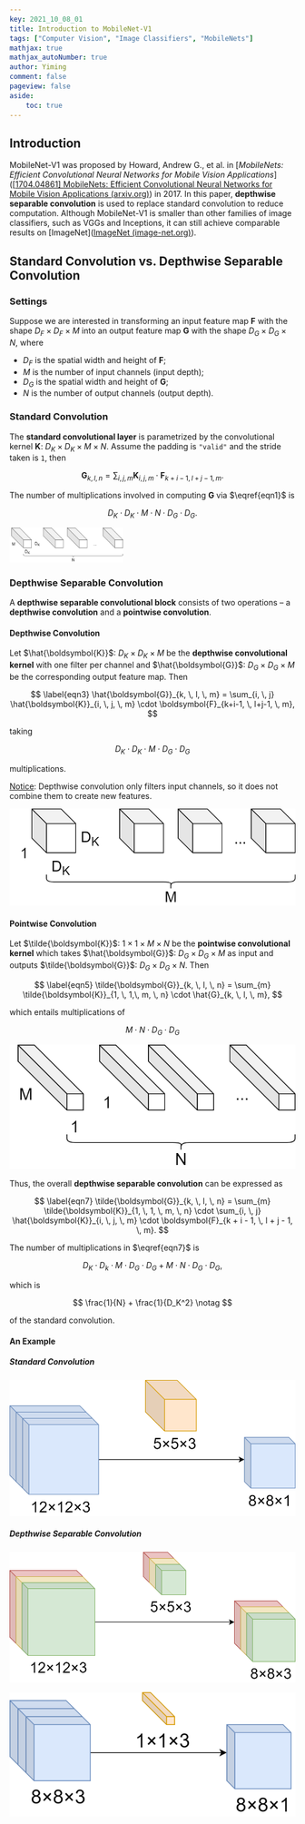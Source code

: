 ```yaml
---
key: 2021_10_08_01
title: Introduction to MobileNet-V1
tags: ["Computer Vision", "Image Classifiers", "MobileNets"]
mathjax: true
mathjax_autoNumber: true
author: Yiming
comment: false
pageview: false
aside:
    toc: true
---
```


## Introduction

MobileNet-V1 was proposed by Howard, Andrew G., et al. in [_MobileNets: Efficient Convolutional Neural Networks for Mobile Vision Applications_]([[1704.04861\] MobileNets: Efficient Convolutional Neural Networks for Mobile Vision Applications (arxiv.org)](https://arxiv.org/abs/1704.04861)) in 2017. In this paper, **depthwise separable convolution** is used to replace standard convolution to reduce computation. Although MobileNet-V1 is smaller than other families of image classifiers, such as VGGs and Inceptions, it can still achieve comparable results on [ImageNet]([ImageNet (image-net.org)](https://www.image-net.org/)).

## Standard Convolution vs. Depthwise Separable Convolution

### Settings

Suppose we are interested in transforming an input feature map $\boldsymbol{F}$ with the shape $D_F \times D_F \times M$ into an output feature map $\boldsymbol{G}$  with the shape $D_G \times D_G \times N$, where

- $D_F$ is the spatial width and height of $\boldsymbol{F}$;
- $M$ is the number of input channels (input depth);
- $D_G$ is the spatial width and height of $\boldsymbol{G}$;
- $N$ is the number of output channels (output depth).

### Standard Convolution

The **standard convolutional layer** is parametrized by the convolutional kernel $\boldsymbol{K}$: $D_K \times D_K \times M \times N$. Assume the padding is `"valid"` and the stride taken is `1`, then

$$
\label{eqn1}
\boldsymbol{G}_{k, \, l, \, n} = \sum_{i, \, j, \, m} \boldsymbol{K}_{i, \, j, \, m} \cdot \boldsymbol{F}_{k+i-1, \, l+j-1, \, m}.
$$

The number of multiplications involved in computing $\boldsymbol{G}$ via $\eqref{eqn1}$ is

$$
\label{eqn2}
D_K \cdot D_K \cdot M \cdot N \cdot D_G \cdot D_G.
$$

<img src="/posts.assets/2021-10-08-introduction-to-MobileNet-V1.assets/standard_convolution_filters.png" width="200"/>

### Depthwise Separable Convolution

A **depthwise separable convolutional block** consists of two operations – a **depthwise convolution** and a **pointwise convolution**.

#### Depthwise Convolution

Let $\hat{\boldsymbol{K}}$: $D_K \times D_K \times M$ be the **depthwise convolutional kernel** with one filter per channel and $\hat{\boldsymbol{G}}$: $D_G \times D_G \times M$ be the corresponding output feature map. Then

$$
\label{eqn3}
\hat{\boldsymbol{G}}_{k, \, l, \, m} = \sum_{i, \, j} \hat{\boldsymbol{K}}_{i, \, j, \, m} \cdot \boldsymbol{F}_{k+i-1, \, l+j-1, \, m},
$$

taking

$$
\label{eqn4}
D_K \cdot D_K \cdot M \cdot D_G \cdot D_G
$$

multiplications.

<u>Notice</u>: Depthwise convolution only filters input channels, so it does not combine them to create new features.

![Depthwise Convolution](/posts.assets/2021-10-08-introduction-to-MobileNet-V1.assets/depthwise_convolution_filters.png)

#### Pointwise Convolution

Let $\tilde{\boldsymbol{K}}$: $1 \times 1 \times M \times N$ be the **pointwise convolutional kernel** which takes $\hat{\boldsymbol{G}}$: $D_G \times D_G \times M$ as input and outputs $\tilde{\boldsymbol{G}}$: $D_G \times D_G \times N$. Then

$$
\label{eqn5}
\tilde{\boldsymbol{G}}_{k, \, l, \, n} = \sum_{m} \tilde{\boldsymbol{K}}_{1, \, 1,\, m, \, n} \cdot \hat{G}_{k, \, l, \, m},
$$

which entails multiplications of

$$
\label{eqn6}
M \cdot N \cdot D_G \cdot D_G
$$

![Pointwise Convolution](/posts.assets/2021-10-08-introduction-to-MobileNet-V1.assets/pointwise_convolution_filters.png)

Thus, the overall **depthwise separable convolution** can be expressed as

$$
\label{eqn7}
\tilde{\boldsymbol{G}}_{k, \, l, \, n} = \sum_{m} \tilde{\boldsymbol{K}}_{1, \, 1, \, m, \, n} \cdot \sum_{i, \, j} \hat{\boldsymbol{K}}_{i, \, j, \, m} \cdot \boldsymbol{F}_{k + i - 1, \, l + j - 1, \, m}.
$$

The number of multiplications in $\eqref{eqn7}$ is

$$
\label{eqn8}
D_K \cdot D_k \cdot M \cdot D_G \cdot D_G + M \cdot N \cdot D_G \cdot D_G,
$$

which is

$$
\frac{1}{N} + \frac{1}{D_K^2} \notag
$$

of the standard convolution.

#### An Example

##### Standard Convolution

![Standard Convolution](/posts.assets/2021-10-08-introduction-to-MobileNet-V1.assets/standard_convolution.png)

##### Depthwise Separable Convolution

![Depthwise Convolution](/posts.assets/2021-10-08-introduction-to-MobileNet-V1.assets/depthwise_convolution.png)

![Pointwise Convolution](/posts.assets/2021-10-08-introduction-to-MobileNet-V1.assets/pointwise_convolution.png)
